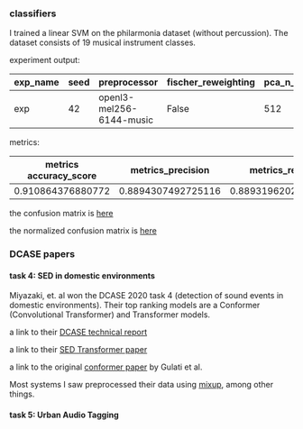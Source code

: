 ### classifiers
I trained a linear SVM on the philarmonia dataset (without percussion). The dataset consists of 19 musical instrument classes.  

experiment output:

| exp_name | seed | preprocessor             | fischer_reweighting | pca_n_components | classifier 
|----------|------|--------------------------|---------------------|------------------|------------
| exp      | 42   | openl3-mel256-6144-music | False               | 512              | svm-linear 


metrics:

| metrics accuracy_score | metrics_precision  | metrics_recall     | metrics_f1        | 
|------------------------|--------------------|--------------------|-------------------| 
| 0.910864376880772      | 0.8894307492725116 | 0.8893196202437047 | 0.888798657613511 | 


the confusion matrix is [here](https://hugofloresgarcia.github.io/summer_milestones/runs/openl3_linear-svm_no-percussion/results/confusion_matrix.html)

the normalized confusion matrix is [here](https://hugofloresgarcia.github.io/summer_milestones/runs/openl3_linear-svm_no-percussion/results/confusion_matrix_normalized.html)

### DCASE papers

#### task 4: SED in domestic environments

Miyazaki, et. al won the DCASE 2020 task 4 (detection of sound events in domestic environments). Their top ranking models are a Conformer (Convolutional Transformer) and Transformer models. 

a link to their [DCASE technical report](http://dcase.community/documents/challenge2020/technical_reports/DCASE2020_Miyazaki_108.pdf)

a link to their [SED Transformer paper](https://doi.org/10.1109/ICASSP40776.2020.9053609)

a link to the original [conformer paper](https://arxiv.org/pdf/2005.08100.pdf) by Gulati et al.

Most systems I saw preprocessed their data using [mixup](http://arxiv.org/abs/1710.09412), among other things. 

#### task 5: Urban Audio Tagging